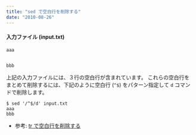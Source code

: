 ```yaml
---
title: "sed で空白行を削除する"
date: "2010-08-26"
---
```


#### 入力ファイル (input.txt)

~~~
aaa


bbb

~~~

上記の入力ファイルには、３行の空白行が含まれています。
これらの空白行をまとめて削除するには、下記のように空白行 (`^$`) をパターン指定して `d` コマンドで削除します。

~~~
$ sed '/^$/d' input.txt
aaa
bbb
~~~

* 参考: [tr で空白行を削除する](../tr/remove-empty-lines.html)

